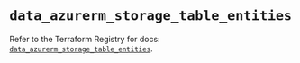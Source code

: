 # `data_azurerm_storage_table_entities`

Refer to the Terraform Registry for docs: [`data_azurerm_storage_table_entities`](https://registry.terraform.io/providers/hashicorp/azurerm/4.0.1/docs/data-sources/storage_table_entities).
